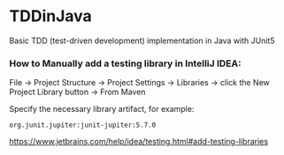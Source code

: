 # TDDinJava
Basic TDD (test-driven development) implementation in Java with JUnit5

### How to Manually add a testing library in IntelliJ IDEA:

File -> Project Structure -> Project Settings -> Libraries -> click the New Project Library button -> From Maven

Specify the necessary library artifact, for example: 
```
org.junit.jupiter:junit-jupiter:5.7.0
```
https://www.jetbrains.com/help/idea/testing.html#add-testing-libraries
